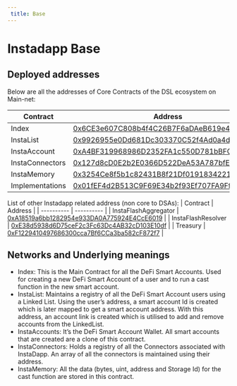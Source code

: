 ```yaml
---
 title: Base
---
```


# Instadapp Base

## Deployed addresses

Below are all the addresses of Core Contracts of the DSL ecosystem on Main-net:

| Contract | Address |
| ---------- | ---------- |
| Index | [0x6CE3e607C808b4f4C26B7F6aDAeB619e49CAbb25](https://basescan.org/address/0x6CE3e607C808b4f4C26B7F6aDAeB619e49CAbb25#code) |
| InstaList | [0x9926955e0Dd681Dc303370C52f4Ad0a4dd061687](https://basescan.org/address/0x9926955e0Dd681Dc303370C52f4Ad0a4dd061687#code) |
| InstaAccount | [0xA4BF319968986D2352FA1c550D781bBFCCE3FcaB](https://basescan.org/address/0xA4BF319968986D2352FA1c550D781bBFCCE3FcaB#code) |
| InstaConnectors | [0x127d8cD0E2b2E0366D522DeA53A787bfE9002C14](https://basescan.org/address/0x127d8cD0E2b2E0366D522DeA53A787bfE9002C14#code) |
| InstaMemory | [0x3254Ce8f5b1c82431B8f21Df01918342215825C2](https://basescan.org/address/0x3254Ce8f5b1c82431B8f21Df01918342215825C2#code) |
| Implementations | [0x01fEF4d2B513C9F69E34b2f93Ef707FA9Ff60109](https://basescan.org/address/0x01fEF4d2B513C9F69E34b2f93Ef707FA9Ff60109#code) |

List of other Instadapp related address (non core to DSAs):
| Contract | Address |
| ---------- | ---------- | 
| InstaFlashAggregator | [0xA18519a6bb1282954e933DA0A775924E4CcE6019](https://basescan.org/address/0xA18519a6bb1282954e933DA0A775924E4CcE6019#code) |
| InstaFlashResolver | [0xE38d5938d6D75ceF2c3Fc63Dc4AB32cD103E10df](https://basescan.org/address/0xE38d5938d6D75ceF2c3Fc63Dc4AB32cD103E10df#code) |
| Treasury | [0xF1229410497686300cca7Bf6CCa3ba582cF872f7](https://basescan.org/address/0xF1229410497686300cca7Bf6CCa3ba582cF872f7#code) |

## Networks and Underlying meanings

- Index: This is the Main Contract for all the DeFi Smart Accounts. Used for creating a new DeFi Smart Account of a user and to run a cast function in the new smart account.
- InstaList: Maintains a registry of all the DeFi Smart Account users using a Linked List. Using the user’s address, a smart account Id is created which is later mapped to get a smart account address. With this address, an account link is created which is utilised to add and remove accounts from the LinkedList.
- InstaAccounts: It’s the DeFi Smart Account Wallet. All smart accounts that are created are a clone of this contract.
- InstaConnectors: Holds a registry of all the Connectors associated with InstaDapp. An array of all the connectors is maintained using their address.
- InstaMemory: All the data (bytes, uint, address and Storage Id) for the cast function are stored in this contract.
